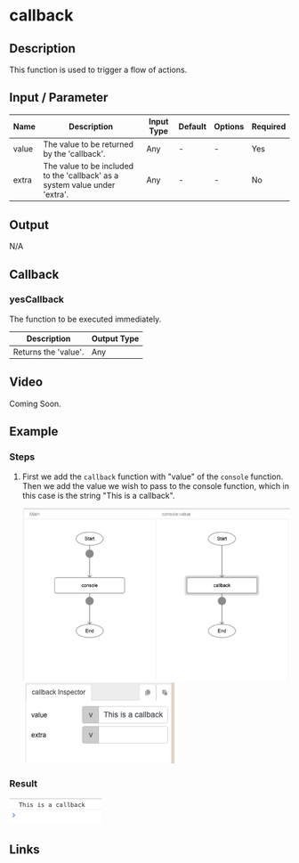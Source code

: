 ﻿# callback

## Description

This function is used to trigger a flow of actions.

## Input / Parameter

| Name | Description | Input Type | Default | Options | Required |
| ------ | ------ | ------ | ------ | ------ | ------ |
| value | The value to be returned by the 'callback'. | Any | - | - | Yes |
| extra | The value to be included to the 'callback' as a system value under 'extra'. | Any | - | - | No |

## Output

N/A

## Callback

### yesCallback

The function to be executed immediately.

| Description | Output Type |
| ------ | ------ |
| Returns the 'value'. | Any |

## Video

Coming Soon.

<!-- Format: [![Video]({image-path})]({url-link}) -->

## Example

### Steps

1. First we add the `callback` function with "value" of the `console` function. Then we add the value we wish to pass to the console function, which in this case is the string "This is a callback".

    ![](./callback-step-1.png)
    ![](./callback-step-2.png)

### Result

![](./callback-result-1.png)

## Links